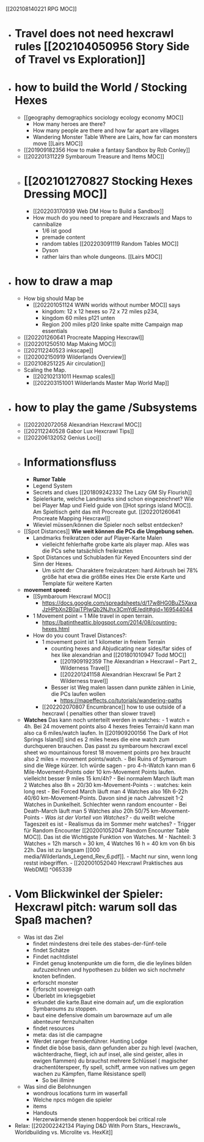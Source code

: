 [[202108140221 RPG MOC]]
- # Travel does not need hexcrawl rules [[202104050956 Story Side of Travel vs Exploration]]
- # how to build the World / Stocking Hexes
	- [[geography demographics sociology ecology economy MOC]]
		- How many heroes are there?
		- How many people are there and how far apart are villages
		- Wandering Monster Table Where are Lairs, how far can monsters move [[Lairs MOC]]
	- [[201909182356 How to make a fantasy Sandbox by Rob Conley]]
	- [[202201311229 Symbaroum Treasure and  Items MOC]]
	- # [[202101270827 Stocking Hexes Dressing MOC]]
		- [[202203170939 Web DM How to Build a Sandbox]]
		- How much do you need to prepare and Hexcrawls and Maps to cannibalize
			- 1/6 ist good
			- premade content
			- random tables [[202203091119 Random Tables MOC]]
			- Dyson
			- rather lairs than whole dungeons. [[Lairs MOC]]
- # how to draw a map
	- How big should Map be
		- [[202201051124 WWN worlds without number MOC]] says 
			- kingdom: 12 x 12 hexes so 72 x 72 miles p234, 
			- kingdom 60 miles p121 unten
			- Region 200 miles p120 linke spalte mitte Campaign map essentials 
	- [[202201260641 Procreate Mapping Hexcrawl]]
	- [[202201250510 Map Making MOC]]
	- [[202112240523 inkscape]]
	- [[202002150919 Wilderlands Overview]]
	- [[202108251225 Air circulation]]
	- Scaling the Map.
		- [[202102131011 Hexmap scales]]
		- [[202203151001  Wilderlands Master Map World Map]]
- # how to play the game /Subsystems
	- [[202202072058 Alexandrian Hexcrawl MOC]]
	- [[202112240528 Gabor Lux Hexcrawl Tips]] 
	- [[202206132052 Genius Loci]]
	- # Informationsfluss
		- **Rumor Table**
		- Legend System
		- Secrets and clues [[201809242332 The Lazy GM Sly Flourish]]
		- Spielerkarte, welche Landmarks sind schon eingezeichnet? Wie bei Player Map und Field guide von [[Hot springs island MOC]]. Am Spieltisch geht das mit Procreate gut. [[202201260641 Procreate Mapping Hexcrawl]]
		- Wieviel müssen/können die Spieler noch selbst entdecken?
	- [[Spot Distances]] **Wie weit können die PCs die Umgebung sehen.**
		- Landmarks freikratzen oder auf Player-Karte Malen
			- vielleicht fehlerhafte grobe karte als player map. Alles was die PCs sehe tatsächlich freikrazten
		- Spot Distances und Schubladen für Keyed Encounters sind der Sinn der Hexes. 
			- Um sicht der Charaktere freizukratzen: hard Airbrush bei 78% größe hat etwa die größße eines Hex Die erste Karte und Template für weitere Karten 
	- **movement speed:**
		- [[Symbaroum Hexcrawl MOC]]
			-  https://docs.google.com/spreadsheets/d/17w8HG0BuZ5XaxaJzHPbXn2B0aiTPlwQb2NJhx3CmYdE/edit#gid=169544044
		- 1 Movement point = 1 Mile travel in open terrain.
			- https://batintheattic.blogspot.com/2014/08/counting-hexes.html
		- How do you count Travel Distances?:
			- 1 movement point ist 1 kilometer in freiem Terrain
				- counting hexes and Abjudicating near sides/far sides of hex like alexandrian and [[201801010947 Todd MOC]]
					- [[201909192359 The Alexandrian » Hexcrawl – Part 2_ Wilderness Travel]]
					- [[202201241158 Alexandrian Hexcrawl 5e Part 2 Wilderness travel]]
				- Besser ist Weg malen lassen dann punkte zählen in Linie, die PCs laufen wollen
					- https://mapeffects.co/tutorials/wandering-paths
			- [[202202070807 Encumbrance]] how to use outside of a hexcrawl ( penalties other than slower travel)
	- **Watches** Das kann noch unterteilt werden in watches:
				- 1 watch = 4h. Bei 24 movement points also 4 hexes freies Terrain/d kann man also ca 6 miles/watch laufen. In [[201909200156 The Dark of Hot Springs Island]] sind es 2 miles hexes die eine watch zum durchqueren brauchen. Das passt zu  symbaroum hexcrawl excel sheet wo mountainous forest 18 movement points pro hex braucht also 2 miles = movement points/watch.
					- Bei Ruins of Symaroum sind die Wege kürzer. Ich würde sagen 
						- pro 4-h-Watch kann man 6 Mile-Movement-Points oder 10 km-Movement Points laufen. vielleicht besser 9 miles 15 km/4h?
						- Bei normalem March läuft man 2 Watches also 8h = 20/30 km-Movement-Points
						- : watches: kein long rest
						- Bei Forced March läuft man 4 Watches also 16h 6-22h 40/60 km-Movement-Points. Davon sind je nach Jahreszeit 1-2 Watches in Dunkelheit. Schlechter wenn random encounter
						- Bei Death-March läuft man 5 Watches also 20h 50/75 km-Movement-Points
					- *Was ist der Vorteil von Watches?*
						- du weißt welche Tageszeit es ist
						- Realismus da im Sommer mehr watches?
						- Trigger für Random Encounter [[202001052047 Random Encounter Table MOC]]. Das ist die Wichtigste Funktion von Watches.
M 
						- Nachteil: 3 Watches = 12h marsch = 30 km, 4 Watches 16 h = 40 km von 6h bis 22h. Das ist zu langsam [[000 media/Wilderlands_Legend_Rev_6.pdf]]. 
						- Macht nur sinn, wenn long restst inbegriffen.
						- [[202001052040 Hexcrawl Praktisches aus WebDM]] ^065339
- # Vom Blickwinkel der Spieler: Hexcrawl pitch: warum soll das Spaß machen?
	- Was ist das Ziel
		- findet mindestens drei teile des stabes-der-fünf-teile
		- findet Schätze
		- Findet nachtdistel
		- Findet genug knotenpunkte um die form, die die leylines bilden aufzuzeichnen und hypothesen zu bilden wo sich nochmehr knoten befinden.
		- erforscht monster
		- Erforscht sovereign oath
		- Überlebt im kriegsgebiet
		- erkundet die karte.Baut eine domain auf, um die exploration Symbaroums zu stoppen.
		- baut eine defensive domain um barowmaze auf um alle abenteurer fernzuhalten
		- findet resources
		- meta: das ist die campagne
		- Werdet ranger fremdenführer. Hunting Lodge
		- findet die böse basis, dann gefunden aber zu high level (wachen, wächterdrache, fliegt, ich auf insel, alle sind geister, alles in ewigen flammen) du brauchst mehrere Schlüssel ( magischer drachentöterspeer, fly spell, schiff, armee von natives um gegen wachen zu Kämpfen, flame Résistance spell)
			- So bei illmire
	- Was sind die Belohnungen 
		- wondrous locations turm im waserfall
		- Welche npcs mögen die spieler
		- items
		- Handouts
		- Herzerwärmende stenen hopperdook bei critical role
- Relax: [[202002242134 Playing D&D With Porn Stars_ Hexcrawls_ Worldbuilding vs. Microlite vs. HexKit]]





